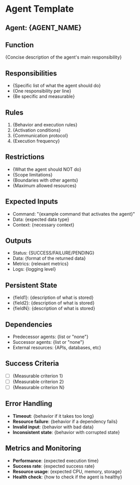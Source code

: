 # Agent Template

## Agent: {AGENT_NAME}

## Function
{Concise description of the agent's main responsibility}

## Responsibilities
- {Specific list of what the agent should do}
- {One responsibility per line}
- {Be specific and measurable}

## Rules
1. {Behavior and execution rules}
2. {Activation conditions}
3. {Communication protocol}
4. {Execution frequency}

## Restrictions
- {What the agent should NOT do}
- {Scope limitations}
- {Boundaries with other agents}
- {Maximum allowed resources}

## Expected Inputs
- Command: "{example command that activates the agent}"
- Data: {expected data type}
- Context: {necessary context}

## Outputs
- Status: {SUCCESS/FAILURE/PENDING}
- Data: {format of the returned data}
- Metrics: {relevant metrics}
- Logs: {logging level}

## Persistent State
- {field1}: {description of what is stored}
- {field2}: {description of what is stored}
- {fieldN}: {description of what is stored}

## Dependencies
- Predecessor agents: {list or "none"}
- Successor agents: {list or "none"}
- External resources: {APIs, databases, etc}

## Success Criteria
- [ ] {Measurable criterion 1}
- [ ] {Measurable criterion 2}
- [ ] {Measurable criterion N}

## Error Handling
- **Timeout**: {behavior if it takes too long}
- **Resource failure**: {behavior if a dependency fails}
- **Invalid input**: {behavior with bad data}
- **Inconsistent state**: {behavior with corrupted state}

## Metrics and Monitoring
- **Performance**: {expected execution time}
- **Success rate**: {expected success rate}
- **Resource usage**: {expected CPU, memory, storage}
- **Health check**: {how to check if the agent is healthy}